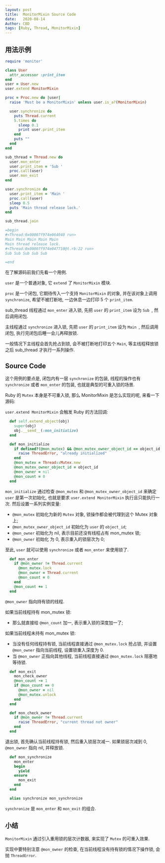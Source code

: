 ```yaml
---
layout: post
title:  MonitorMixin Source Code
date:   2020-08-14
Author: CBD 
tags: [Ruby, Thread, MonitorMixin]
---
```


## 用法示例

```ruby
require 'monitor'

class User
  attr_accessor :print_item
end
user = User.new
user.extend MonitorMixin

proc = Proc.new do |user|
  raise 'Must be a MonitorMixin' unless user.is_a?(MonitorMixin)

  user.synchronize do
    puts Thread.current
    5.times do
      sleep 0.1
      print user.print_item
    end
    puts ""
  end
end

sub_thread = Thread.new do
  user.mon_enter
  user.print_item = 'Sub '
  proc.call(user)
  user.mon_exit
end

user.synchronize do
  user.print_item = 'Main '
  proc.call(user)
  sleep 0.5
  puts 'Main thread release lock.'
end

sub_thread.join

=begin
#<Thread:0x00007f974e064040 run>
Main Main Main Main Main
Main thread release lock.
#<Thread:0x00007f974e047710@t.rb:22 run>
Sub Sub Sub Sub Sub

=end

```

在了解源码前我们先看一个用例.

`user` 是一个普通对象, 它 `extend` 了 `MonitorMixin` 模块.

`proc` 是一个闭包, 它期待传入一个支持 `MonitorMixin` 的对象, 并在该对象上调用 `synchronize`, 希望不被打断地, 一边休息一边打印 5 个 `print_item`.

sub_thread 线程通过 `mon_enter` 进入锁, 先把 `user` 的 `print_item` 设为 `Sub `, 然后调用闭包. 

主线程通过 `synchronize` 进入锁, 先把 `user` 的 `print_item` 设为 `Main `, 然后调用闭包, 执行完闭包后睡一会儿再释放锁.

一般情况下主线程会首先抢占到锁, 会不被打断地打印五个 `Main`, 等主线程释放锁之后 sub_thread 才执行一系列操作.


## Source Code

这个用例的要点是, 闭包内有一层 `synchronize` 的包装, 线程的操作也有 `synchronize` 或者 `mon_enter` 的包装, 也就是典型的可重入锁的场景. 

Ruby 的 `Mutex` 本身是不可重入锁, 那么 MonitorMixin 是怎么实现的呢, 来看一下源码:

`user.extend MonitorMixin` 会触发 Ruby 的方法回调:

```ruby
  def self.extend_object(obj)
    super(obj)
    obj.__send__(:mon_initialize)
  end
```

```ruby
  def mon_initialize
    if defined?(@mon_mutex) && @mon_mutex_owner_object_id == object_id
      raise ThreadError, "already initialized"
    end
    @mon_mutex = Thread::Mutex.new
    @mon_mutex_owner_object_id = object_id
    @mon_owner = nil
    @mon_count = 0
  end
```

`mon_initialize` 通过检查 `@mon_mutex` 和 `@mon_mutex_owner_object_id` 来确定 `user` 是第一次初始化,
 也就是要求 `user.extend MonitorMixin` 执行且只能执行一次. 然后设置一系列实例变量:
 
 * `@mon_mutex` 初始化为新的 `Mutex` 对象, 锁操作都会被代理到这个 Mutex 对象上;
 * `@mon_mutex_owner_object_id` 初始化为 `user` 的 `object_id`;
 * `@mon_owner` 初始化为 nil, 表示目前还没有线程占有 mon_mutex 锁;
 * `@mon_owner` 初始化 为 0, 表示重入的锁层次为 0;
 
至此, `user` 就可以使用 `synchronize` 或者 `mon_enter` 来使用锁了.

```ruby
  def mon_enter
    if @mon_owner != Thread.current
      @mon_mutex.lock
      @mon_owner = Thread.current
      @mon_count = 0
    end
    @mon_count += 1
  end
```

`@mon_owner` 指向持有锁的线程.

如果当前线程持有 mon_mutex 锁:

*  那么就直接给 `@mon_count` 加一, 表示重入锁的深度加一了;
    
如果当前线程未持有 mon_mutex 锁:

*  当没有任何线程持有锁, 当前线程直接通过 `@mon_mutex.lock` 抢占锁, 并设置 `@mon_owner` 指向当前线程, 设置锁重入深度为 0.    
*  当 `@mon_owner` 正指向其他线程, 当前线程直接通过 `@mon_mutex.lock` 阻塞地等待锁.

```ruby
  def mon_exit
    mon_check_owner
    @mon_count -= 1
    if @mon_count == 0
      @mon_owner = nil
      @mon_mutex.unlock
    end
  end

  def mon_check_owner
    if @mon_owner != Thread.current
      raise ThreadError, "current thread not owner"
    end
  end
```

退出锁, 首先确认当前线程持有锁, 然后重入锁层次减一.
如果锁层次减到 0, `@mon_owner` 指向 nil, 并释放锁. 

```ruby
  def mon_synchronize
    mon_enter
    begin
      yield
    ensure
      mon_exit
    end
  end

  alias synchronize mon_synchronize
```

`synchronize` 是 `mon_enter` 和 `mon_exit` 的组合.

## 小结

`MonitorMixin` 通过引入重用锁的层次计数器, 来实现了 `Mutex` 的可重入效果. 

实现中要特别注意 `@mon_owner` 的检查, 在当前线程没有持有锁的情况下操作锁, 会抛 `ThreadError`.
